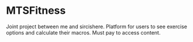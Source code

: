 # MTSFitness
Joint project between me and sircishere. Platform for users to see exercise options and calculate their macros. Must pay to access content. 
